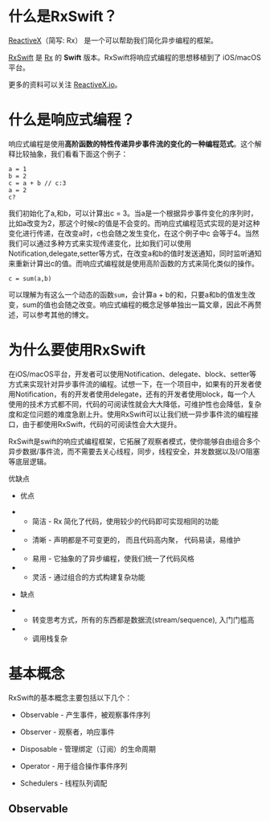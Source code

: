 # 什么是RxSwift？

[ReactiveX](http://reactivex.io/)（简写: Rx） 是一个可以帮助我们简化异步编程的框架。

[RxSwift](https://github.com/ReactiveX/RxSwift) 是 [Rx](https://github.com/Reactive-Extensions/Rx.NET) 的 **Swift** 版本。RxSwift将响应式编程的思想移植到了 iOS/macOS 平台。

更多的资料可以关注 [ReactiveX.io](http://reactivex.io/)。

# 什么是响应式编程？

响应式编程是使用**高阶函数的特性传递异步事件流的变化的一种编程范式**。这个解释比较抽象，我们看看下面这个例子：

```
a = 1
b = 2
c = a + b // c:3
a = 2
c? 
```

我们初始化了a,和b，可以计算出c = 3。当a是一个根据异步事件变化的序列时，比如a改变为2，那这个时候c的值是不会变的。而响应式编程范式实现的是对这种变化进行传递，在改变a时，c也会随之发生变化，在这个例子中c 会等于4。当然我们可以通过多种方式来实现传递变化，比如我们可以使用Notification,delegate,setter等方式，在改变a和b的值时发送通知，同时监听通知来重新计算出c的值。而响应式编程就是使用高阶函数的方式来简化类似的操作。

```
c = sum(a,b)
```

可以理解为有这么一个动态的函数`sum`，会计算a + b的和，只要a和b的值发生改变，sum的值也会随之改变。响应式编程的概念足够单独出一篇文章，因此不再赘述，可以参考其他的博文。

# 为什么要使用RxSwift

在iOS/macOS平台，开发者可以使用Notification、delegate、block、setter等方式来实现针对异步事件流的编程。试想一下，在一个项目中，如果有的开发者使用Notification，有的开发者使用delegate，还有的开发者使用block，每一个人使用的技术方式都不同，代码的可阅读性就会大大降低，可维护性也会降低，复杂度和定位问题的难度急剧上升。使用RxSwift可以让我们统一异步事件流的编程接口，由于都使用RxSwift，代码的可阅读性会大大提升。

RxSwift是swift的响应式编程框架，它拓展了观察者模式，使你能够自由组合多个异步数据/事件流，而不需要去关心线程，同步，线程安全，并发数据以及I/O阻塞等底层逻辑。

优缺点

- 优点

- - 简洁 - Rx 简化了代码，使用较少的代码即可实现相同的功能

- - 清晰 - 声明都是不可变更的， 而且代码高内聚， 代码易读，易维护

- - 易用 - 它抽象的了异步编程，使我们统一了代码风格

- - 灵活 - 通过组合的方式构建复杂功能

- 缺点

- - 转变思考方式，所有的东西都是数据流(stream/sequence), 入门门槛高

- - 调用栈复杂

# 基本概念

RxSwift的基本概念主要包括以下几个：

- Observable - 产生事件，被观察事件序列

- Observer - 观察者，响应事件

- Disposable - 管理绑定（订阅）的生命周期

- Operator - 用于组合操作事件序列

- Schedulers - 线程队列调配

## Observable




